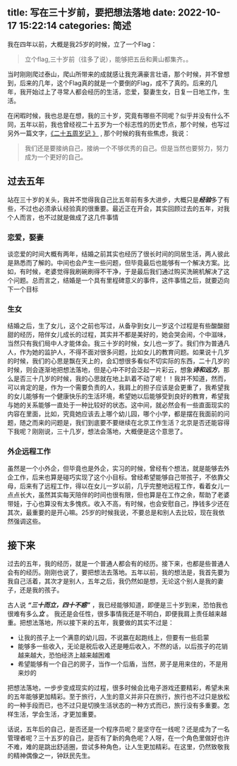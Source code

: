 title: 写在三十岁前，要把想法落地
date: 2022-10-17 15:22:14
categories: 简述
--- 



我在四年以前，大概是我25岁的时候，立了一个Flag：

>立个flag,三十岁前（往多了说），能够把五岳和黄山都集齐。。

当时刚刚爬过泰山，爬山所带来的成就感让我充满豪言壮语，那个时候，并不曾想到，后来的几年，这个Flag真的就是一个要倒的Flag，成不了真的。后来的几年，我开始过上了寻常人都会经历的生活，恋爱，娶妻生女，日复一日地工作，生活。

在闲暇时候，我也总是在想，我的三十岁，究竟有哪些不同呢？似乎并没有什么不同，五年以前，我也曾经视二十五岁为一个标志性的历史节点，那个时候，也写过另外一篇文字，[《二十五周岁记
》](https://www.jianshu.com/p/6fc5e2fdff91) , 那个时候的我有些焦虑，我说：

>我们还是要接纳自己，接纳一个不够优秀的自己。但是当然也要努力，努力成为一个更好的自己。


## 过去五年

站在三十岁的关头，我并不觉得我自己比五年前有多大进步，大概只是***经验***多了有些，不过也必须承认经验真的很重要。最近正在开会，其实回顾过去的五年，对我个人而言，也不过就是做成了这几件事情


### 恋爱，娶妻

谈恋爱的时间大概有两年，结婚之前其实也经历了很长时间的同居生活，两人彼此是熟悉而了解的。中间也会产生一些问题，但毕竟最后也能够有一个解决方案。比如，有时候，老婆觉得我刷碗刷得不干净，于是最后我们通过购买洗碗机解决了这个问题。总而言之，结婚是一个具有里程碑意义的事件，这件事情之后，就要迈向下一个目标

### 生女

结婚之后，生了女儿，这个之前也写过，从备孕到女儿一岁这个过程是有些酸酸甜甜的经历，陪伴女儿成长的过程，其实并不都是美好的，她会哭会闹，个中滋味，当然只有我们局中人才能体会。我三十岁的时候，女儿也一岁了。我们作为普通凡人，作为她的监护人，不得不面对很多问题，比如女儿的教育问题。如果说十几岁的时候，我们的心思是飘在天上的，会幻想很多看似不切实际的东西，二十几岁的时候，则会逐渐地把想法落地，但是心中不时会泛起一片彩云，想象***诗和远方***，那么是否三十几岁的时候，我的心思就在地上趴着不动了呢！！我并不知道，然而，可以肯定的是，作为一个需要负责的人，我肩上的担子应该是会更重了，我希望我的女儿能够有一个健康快乐的生活环境，希望她以后能够受到良好的教育，希望我与她的关系能够一直处于一种比较好的状态。这中间，就必然会有一些直面现实的内容在里面，比如，究竟她应该去上哪个幼儿园，哪个小学，都是摆在我面前的问题，随之而来的问题是，我们到底要不要继续在北京工作生活？北京是否还能容得下我呢？刚刚说，三十几岁，想法会落地，大概便是这个意思了。

### 外企远程工作

虽然是一个小外企，但毕竟也是外企，实习的时候，曾经有个想法，就是能够去外企工作，后来也算是碰巧实现了这个小目标。曾经希望能够自己带孩子，不依靠父母，后来有了远程工作，得以在女儿一岁以前，几乎完整地远程工作，看着女儿一点点长大，虽然其实每天陪伴的时间也很有限，但也算是在工作之余，帮助了老婆带娃，于心也算没有太多愧疚。收入不高，有时候，也会安慰自己，挣钱多少还在其次，最重要的是开心嘛。25岁的时候我说，不要总是和别人去比较，现在我依然强调这些。



## 接下来

过去的五年，我的经历，就是一个普通人都会有的经历。接下来，也都是些普通人会有的经历。刚刚也说了，要把想法去落地。五年以前，我的想法是，我首先要为我自己活着，其次才是别人，五年之后，我仍然如是想，无论这个别人是我的妻子，还是我的孩子。

古人说 ***“三十而立，四十不惑”*** ，我已经能够知道，即便是三十岁到来，恐怕我也很难有多么***立*** 。 我还是会任性，很多事情我还是不明白，即便我肩上责任越来越重。把想法落地，所以接下来的五年，我要做的其实不过是：

- 让我的孩子上一个满意的幼儿园，不说赢在起跑线上，但要有一些启蒙
- 能够多一些收入，无论是税后收入还是睡后收入，不然的话，以后孩子的花销越来越大，恐怕经济上越来越困难
- 希望能够有一个自己的房子，当作一个后盾，当然，房子是用来住的，不是用来炒的

把想法落地，一步步变成现实的过程，很多时候会比电子游戏还要精彩，希望未来的五年能够更加精彩。至于旅行，人生的意义并非只在旅行，旅行也不过只是放松的一种手段而已，也不过只是切换生活状态的一种方式而已，旅行没有多重要。怎样生活，学会生活，才更加重要。

话说，五年后的自己，是否还是一个程序员呢？是坚守在一线呢？还是成为了一名管理者呢？三十五岁的自己，是否有了新的角色呢？人呀，在一个角色里做好也许不难，难的是跳出舒适圈，尝试多种角色，让人生更加精彩。在这里，仍然致敬我的精神偶像之一，钟跃民先生。




